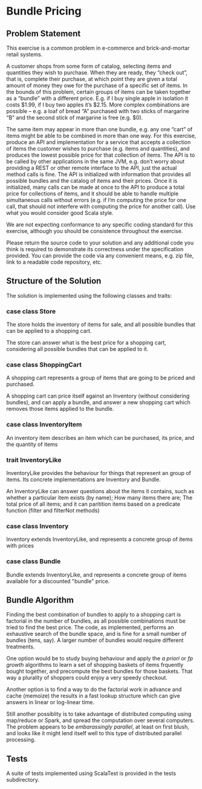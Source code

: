 # Bundle Pricing

## Problem Statement

This exercise is a common problem in e-commerce and brick-and-mortar retail systems. 

 A customer shops from some form of catalog, selecting items and quantities they wish to purchase.  When they are ready, they “check out”, that is, complete their purchase, at which point they are given a total amount of money they owe for the purchase of a specific set of items.  In the bounds of this problem, certain groups of items can be taken together as a “bundle” with a different price.  E.g.  if I buy single apple in isolation it costs $1.99, if I buy two apples it’s $2.15.  More complex combinations are possible – e.g. a loaf of bread “A” purchased with two sticks of margarine “B” and the second stick of margarine is free (e.g. $0).
 
The same item may appear in more than one bundle, e.g. any one “cart” of items might be able to be combined in more than one way.  For this exercise, produce an API and implementation for a service that accepts a collection of items the customer wishes to purchase (e.g. items and quantities), and produces the lowest possible price for that collection of items.  The API is to be called by other applications in the same JVM, e.g. don’t worry about providing a REST or other remote interface to the API, just the actual method calls is fine.  The API is initialized with information that provides all possible bundles and the catalog of items and their prices.  Once it is initialized, many calls can be made at once to the API to produce a total price for collections of items, and it should be able to handle multiple simultaneous calls without errors (e.g. if I’m computing the price for one call, that should not interfere with computing the price for another call).  Use what you would consider good Scala style.  

We are not expecting conformance to any specific coding standard for this exercise, although you should be consistence throughout the exercise.

Please return the source code to your solution and any additional code you think is required to demonstrate its correctness under the specification provided.  You can provide the code via any convenient means, e.g. zip file, link to a readable code repository, etc.

## Structure of the Solution

The solution is implemented using the following classes and traits:

### case class Store

The store holds the inventory of items for sale, and all possible bundles that can be applied to a shopping cart.

The store can answer what is the best price for a shopping cart, considering all possible bundles that can be applied to it.

### case class ShoppingCart

A shopping cart represents a group of items that are going to be priced and purchased.

A shopping cart can price itself against an Inventory (without considering bundles), and can apply a bundle, and answer a new shopping cart which removes those items applied to the bundle.

### case class InventoryItem

An inventory item describes an item which can be purchased, its price, and the quantity of items

### trait InventoryLike

InventoryLike provides the behaviour for things that represent an group of items. Its concrete implementations are Inventory and Bundle.

An InventoryLike can answer questions about the items it contains, such as whether a particular item exists (by name); How many items there are; The total price of all items; and it can paritition items based on a predicate function (filter and filterNot methods)


### case class Inventory

Inventory extends InventoryLike, and represents a concrete group of items with prices

### case class Bundle

Bundle extends InventoryLike, and represents a concrete group of items available for a discounted "bundle" price.

## Bundle Algorithm

Finding the best combination of bundles to apply to a shopping cart is factorial in the number of bundles, as all possible combinations must be tried to find the best price. The code, as implemented, performs an exhaustive search of the bundle space, and is fine for a small number of bundles (tens, say). A larger number of bundles would require different treatments. 

One option would be to study buying behaviour and apply the *a priori* or *fp growth* algorithms to learn a set of shopping baskets of items frquently bought together, and precompute the best bundles for those baskets. That way a plurality of shoppers could enjoy a very speedy checkout. 

Another option is to find a way to do the factorial work in advance and cache (memoize) the results in a fast lookup structure which can give answers in linear or log-linear time.

Still another possiblity is to take advantage of distributed computing using map/reduce or Spark, and spread the computation over several computers. The problem appears to be *embarassingly parallel*, at least on first blush, and looks like it might lend itself well to this type of distributed parallel processing.


## Tests

A suite of tests implemented using ScalaTest is provided in the tests subdirectory.